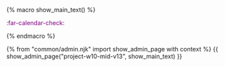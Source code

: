 {% macro show_main_text() %}
<div id="main">

<div id="title">

</div>
<div id="body">

<p class="lead" style="color: purple"><md>:far-calendar-check: <include src="project-timeline.md#mid-v13-overview" inline /></md></p>

<!--

**<big>Project Management:</big>**

* Continue to do deliberate project management using GitHub issue tracker, milestones, labels, etc. as you did in v1.2.
* :bulb: We recommend that **each PR also updates the relevant parts of documents and tests**. That way, your documentation/testing work will not pile up towards the end.
* :bulb: There is [a way to get GitHub to auto-close the relevant issue when a PR is merged](https://help.github.com/articles/closing-issues-using-keywords/) ([example](https://github.com/se-edu/addressbook-level4/pull/888)).

**Ensure your code is <tooltip content="i.e., RepoSense can detect your code as yours">RepoSense-compatible</tooltip>**, as explained below:

<panel type="seamless" header="#### Ensuring your code is RepoSense-Compatible" expanded >
  <include src="reposenseCompatibility.md#main" />
</panel>

**<big>Product:</big>**

* {{ icon_important_big_red }} **Do a <tooltip content="resulting in a jar file on GitHub that can be downloaded by potential users">proper product release</tooltip>** [as described in the Developer Guide](https://nus-{{ module | lower }}-{{ semester }}.github.io/addressbook-level4/DeveloperGuide.html#making-a-release). You can name it something like `v1.2.1`. ==Ensure that the jar file works as expected== by doing some manual testing. %%Reason: You are _required_ to do a proper product release for v1.3. Doing a trial at this point will help you iron out any problems in advance. It may take additional effort to get the jar working especially if you use third party libraries or additional assets such as images.%%


**<big>Documentation:</big>**

* **User Guide**: Update where the document does not match the current product.
* **Developer Guide**: Similar to the User Guide.

-->

</div>
</div>
{% endmacro %}

{% from "common/admin.njk" import show_admin_page with context %}
{{ show_admin_page("project-w10-mid-v13", show_main_text) }}